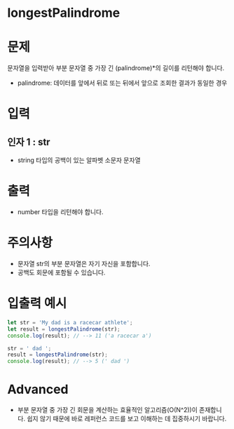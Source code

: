 longestPalindrome
===

# 문제
문자열을 입력받아 부분 문자열 중 가장 긴 (palindrome)*의 길이를 리턴해야 합니다.

* palindrome: 데이터를 앞에서 뒤로 또는 뒤에서 앞으로 조회한 결과가 동일한 경우

# 입력
## 인자 1 : str
* string 타입의 공백이 있는 알파벳 소문자 문자열

# 출력
* number 타입을 리턴해야 합니다.

# 주의사항
* 문자열 str의 부분 문자열은 자기 자신을 포함합니다.
* 공백도 회문에 포함될 수 있습니다.

# 입출력 예시
```javascript
let str = 'My dad is a racecar athlete';
let result = longestPalindrome(str);
console.log(result); // --> 11 ('a racecar a')

str = ' dad ';
result = longestPalindrome(str);
console.log(result); // --> 5 (' dad ')
```

# Advanced
* 부분 문자열 중 가장 긴 회문을 계산하는 효율적인 알고리즘(O(N^2))이 존재합니다. 쉽지 않기 때문에 바로 레퍼런스 코드를 보고 이해하는 데 집중하시기 바랍니다.